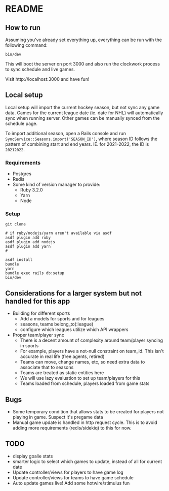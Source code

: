 # README

## How to run

Assuming you've already set everything up, everything can be run with the following command:

```
bin/dev
```

This will boot the server on port 3000 and also run the clockwork process to sync schedule and live games.

Visit http://localhost:3000 and have fun!

## Local setup

Local setup will import the current hockey season, but not sync any game data. Games for the current league date (ie. date for NHL) will automatically sync when running server. Other games can be manually synced from the schedule page.

To import additional season, open a Rails console and run `SyncService::Seasons.import('SEASON_ID')`, where season ID follows the pattern of combining start and end years. IE. for 2021-2022, the ID is `20212022`.

### Requirements

* Postgres
* Redis
* Some kind of version manager to provide:
  - Ruby 3.2.0
  - Yarn
  - Node

### Setup

```
git clone

# if ruby/nodejs/yarn aren't available via asdf
asdf plugin add ruby
asdf plugin add nodejs
asdf plugin add yarn
# 

asdf install
bundle
yarn
bundle exec rails db:setup
bin/dev
```

## Considerations for a larger system but not handled for this app

* Building for different sports
  - Add a models for sports and for leagues
  - seasons, teams belong_to(:league)
  - configure which leagues utilize which API wrappers
* Proper team/player sync
  - There is a decent amount of complexity around team/player syncing in sports
  - For example, players have a not-null constraint on team_id. This isn't accurate in real life (free agents, retired)
  - Teams can move, change names, etc, so need extra data to associate that to seasons
  - Teams are treated as static entities here
  - We will use lazy evaluation to set up team/players for this
  - Teams loaded from schedule, players loaded from game stats

## Bugs

* Some temporary condition that allows stats to be created for players not playing in game. Suspect it's pregame data
* Manual game update is handled in http request cycle. This is to avoid adding more requirements (redis/sidekiq) to this for now.

## TODO

* display goalie stats
* smarter logic to select which games to update, instead of all for current date
* Update controller/views for players to have game log
* Update controller/views for teams to have game schedule
* Auto update games live! Add some hotwire/stimulus fun
